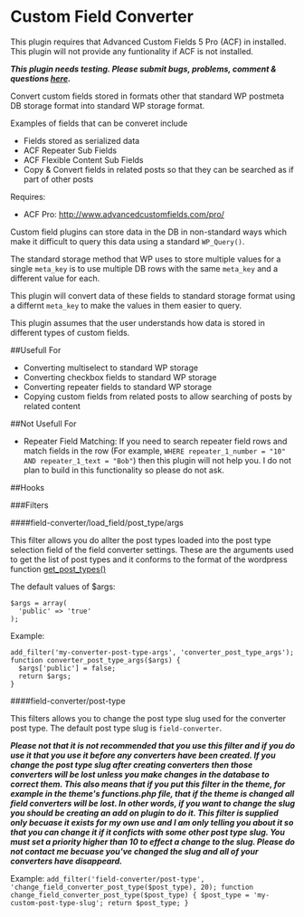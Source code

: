 # Custom Field Converter

This plugin requires that Advanced Custom Fields 5 Pro (ACF) in installed. This plugin will not provide any
funtionality if ACF is not installed.

***This plugin needs testing. Please submit bugs, problems, comment & questions [here](https://github.com/Hube2/custom-field-converter/issues).***

Convert custom fields stored in formats other that standard WP postmeta DB storage format into standard WP
storage format.

Examples of fields that can be converet include
* Fields stored as serialized data
* ACF Repeater Sub Fields
* ACF Flexible Content Sub Fields
* Copy & Convert fields in related posts so that they can be searched as if part of other posts

Requires: 
* ACF Pro: http://www.advancedcustomfields.com/pro/

Custom field plugins can store data in the DB in non-standard ways which make it difficult to query this
data using a standard `WP_Query()`.

The standard storage method that WP uses to store multiple values for a single `meta_key` is to use multiple
DB rows with the same `meta_key` and a different value for each.

This plugin will convert data of these fields to standard storage format using a differnt `meta_key` to make 
the values in them easier to query.

This plugin assumes that the user understands how data is stored in different types of custom fields.

##Usefull For
* Converting multiselect to standard WP storage
* Converting checkbox fields to standard WP storage
* Converting repeater fields to standard WP storage
* Copying custom fields from related posts to allow searching of posts by related content

##Not Usefull For
* Repeater Field Matching: If you need to search repeater field rows and match fields in the row (For example, `WHERE repeater_1_number = "10" AND repeater_1_text = "Bob"`) then this plugin will not help you. I do not plan to build in this functionality so please do not ask.

##Hooks

###Filters

####field-converter/load_field/post_type/args

This filter allows you do allter the post types loaded into the post type selection field of the field converter settings. These are the arguments used to get the list of post types and it conforms to the format of the wordpress function [get_post_types()](https://codex.wordpress.org/Function_Reference/get_post_types)

The default values of $args:
```
$args = array(
  'public' => 'true'
);
```
Example:
```
add_filter('my-converter-post-type-args', 'converter_post_type_args');
function converter_post_type_args($args) {
  $args['public'] = false;
  return $args;
}
```

####field-converter/post-type

This filters allows you to change the post type slug used for the converter post type. The default post type slug is `field-converter`. 

***Please not that it is not recommended that you use this filter and if you do use it that you use it before any converters have been created. If you change the post type slug after creating converters then those converters will be lost unless you make changes in the database to correct them. This also means that if you put this filter in the theme, for example in the theme's functions.php file, that if the theme is changed all field converters will be lost. In other words, if you want to change the slug you should be creating an add on plugin to do it. This filter is supplied only becuase it exists for my own use and I am only telling you about it so that you can change it if it conficts with some other post type slug. You must set a priority higher than 10 to effect a change to the slug. Please do not contact me becuase you've changed the slug and all of your converters have disappeard.***

Example:
`
add_filter('field-converter/post-type', 'change_field_converter_post_type($post_type), 20);
function change_field_converter_post_type($post_type) {
  $post_type = 'my-custom-post-type-slug';
  return $post_type;
}
`

